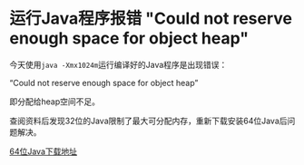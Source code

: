 # 运行Java程序报错 "Could not reserve enough space for object heap"

今天使用`java -Xmx1024m`运行编译好的Java程序是出现错误：

“Could not reserve enough space for object heap”

即分配给heap空间不足。

查阅资料后发现32位的Java限制了最大可分配内存，重新下载安装64位Java后问题解决。

[64位Java下载地址](https://www.java.com/zh_CN/download/manual.jsp)